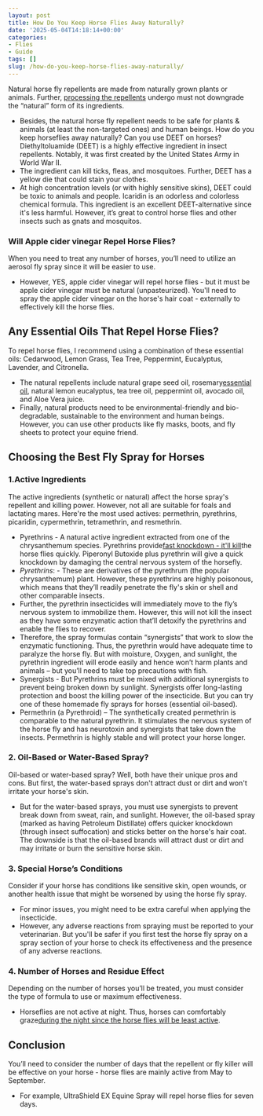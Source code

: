 ```yaml
---
layout: post
title: How Do You Keep Horse Flies Away Naturally?
date: '2025-05-04T14:18:14+00:00'
categories:
- Flies
- Guide
tags: []
slug: /how-do-you-keep-horse-flies-away-naturally/
---
```


Natural horse fly repellents are made from naturally grown plants or animals. Further,
[processing the repellents](https://pestpolicy.com/best-fly-spray-for-horses/)
undergo must not downgrade the “natural” form of its ingredients.
- Besides, the natural horse fly repellent needs to be safe for plants & animals (at least the non-targeted ones) and human beings.
How do you keep horseflies away naturally? Can you use DEET on horses? Diethyltoluamide (DEET) is a highly effective ingredient in insect repellents. Notably, it was first created by the United States Army in World War II.
- The ingredient can kill ticks, fleas, and mosquitoes. Further, DEET has a yellow die that could stain your clothes.
- At high concentration levels (or with highly sensitive skins), DEET could be toxic to animals and people. Icaridin is an odorless and colorless chemical formula.
This ingredient is an excellent DEET-alternative since it's less harmful. However, it’s great to control horse flies and other insects such as gnats and mosquitos.
### Will Apple cider vinegar Repel Horse Flies?
When you need to treat any number of horses, you’ll need to utilize an aerosol fly spray since it will be easier to use.
- However, YES, apple cider vinegar will repel horse flies - but it must be apple cider vinegar must be natural (unpasteurized).
You'll need to spray the apple cider vinegar on the horse's hair coat - externally to effectively kill the horse flies.
## Any Essential Oils That Repel Horse Flies?
To repel horse flies, I recommend using a combination of these essential oils: Cedarwood, Lemon Grass, Tea Tree, Peppermint, Eucalyptus, Lavender, and Citronella.
- The natural repellents include natural grape seed oil, rosemary[essential oil](https://pestpolicy.com/essential-oils-for-bed-bugs/), natural lemon eucalyptus, tea tree oil, peppermint oil, avocado oil, and Aloe Vera juice.
- Finally, natural products need to be environmental-friendly and bio-degradable, sustainable to the environment and human beings.
However, you can use other products like fly masks, boots, and fly sheets to protect your equine friend.
## Choosing the Best Fly Spray for Horses
### 1.Active Ingredients
The active ingredients (synthetic or natural) affect the horse spray's repellent and killing power. However, not all are suitable for foals and lactating mares.
Here're the most used actives: permethrin, pyrethrins, picaridin, cypermethrin, tetramethrin, and resmethrin.
- Pyrethrins - A natural active ingredient extracted from one of the chrysanthemum species. Pyrethrins provide[fast knockdown - it'll kill](https://pestpolicy.com/how-to-get-rid-of-ground-bees/)the horse flies quickly. Piperonyl Butoxide plus pyrethrin will give a quick knockdown by damaging the central nervous system of the horsefly.
- *Pyrethrins*: - These are derivatives of the pyrethrum (the popular chrysanthemum) plant. However, these pyrethrins are highly poisonous, which means that they’ll readily penetrate the fly's skin or shell and other comparable insects.
- Further, the pyrethrin insecticides will immediately move to the fly’s nervous system to immobilize them. However, this will not kill the insect as they have some enzymatic action that’ll detoxify the pyrethrins and enable the flies to recover.
- Therefore, the spray formulas contain “synergists” that work to slow the enzymatic functioning. Thus, the pyrethrin would have adequate time to paralyze the horse fly. But with moisture, Oxygen, and sunlight, the pyrethrin ingredient will erode easily and hence won’t harm plants and animals – but you’ll need to take top precautions with fish.
- Synergists - But Pyrethrins must be mixed with additional synergists to prevent being broken down by sunlight. Synergists offer long-lasting protection and boost the killing power of the insecticide. But you can try one of these homemade fly sprays for horses (essential oil-based).
- Permethrin (a Pyrethroid) – The synthetically created permethrin is comparable to the natural pyrethrin. It stimulates the nervous system of the horse fly and has neurotoxin and synergists that take down the insects. Permethrin is highly stable and will protect your horse longer.
### 2. Oil-Based or Water-Based Spray?
Oil-based or water-based spray? Well, both have their unique pros and cons. But first, the water-based sprays don't attract dust or dirt and won't irritate your horse's skin.
- But for the water-based sprays, you must use synergists to prevent break down from sweat, rain, and sunlight.
However, the oil-based spray (marked as having Petroleum Distillate) offers quicker knockdown (through insect suffocation) and sticks better on the horse's hair coat.
The downside is that the oil-based brands will attract dust or dirt and may irritate or burn the sensitive horse skin.
### 3. Special Horse’s Conditions
Consider if your horse has conditions like sensitive skin, open wounds, or another health issue that might be worsened by using the horse fly spray.
- For minor issues, you might need to be extra careful when applying the insecticide.
- However, any adverse reactions from spraying must be reported to your veterinarian.
But you'll be safer if you first test the horse fly spray on a spray section of your horse to check its effectiveness and the presence of any adverse reactions.
### 4. Number of Horses and Residue Effect
Depending on the number of horses you’ll be treated, you must consider the type of formula to use or maximum effectiveness.
- Horseflies are not active at night. Thus, horses can comfortably graze[during the night since the horse flies will be least active](https://entomology.ca.uky.edu/ef511).
## Conclusion
You’ll need to consider the number of days that the repellent or fly killer will be effective on your horse - horse flies are mainly active from May to September.
- For example, UltraShield EX Equine Spray will repel horse flies for seven days.
